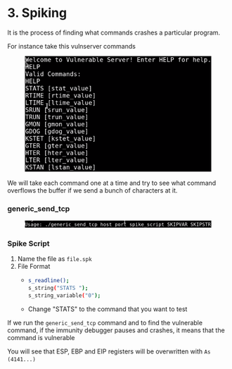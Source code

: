 # 3. Spiking

It is the process of finding what commands crashes a particular program.

For instance take this vulnserver commands&#x20;

<figure><img src="../../../../../../.gitbook/assets/image (130).png" alt=""><figcaption></figcaption></figure>

We will take each command one at a time and try to see what command overflows the buffer if we send a bunch of characters at it.



### generic\_send\_tcp

<figure><img src="../../../../../../.gitbook/assets/image (172).png" alt=""><figcaption></figcaption></figure>

### Spike Script

1. Name the file as `file.spk`
2. File Format
   * ```bash
     s_readline();
     s_string("STATS ");
     s_string_variable("0");
     ```
   * Change "STATS" to the command that you want to test



If we run the `generic_send_tcp` command and to find the vulnerable command, if the immunity debugger pauses and crashes, it means that the command is vulnerable

You will see that ESP, EBP and EIP registers will be overwritten with `As (4141...)`
